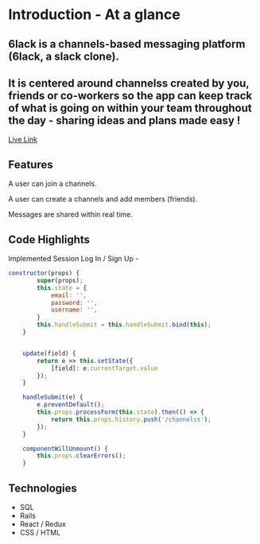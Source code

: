 # Introduction - At a glance
## 6lack is a channels-based messaging platform (6lack, a slack clone).

## It is centered around channelss created by you, friends or co-workers so the app can keep track of what is going on within your team throughout the day - sharing ideas and plans made easy !

[Live Link](https://aa-6lack.herokuapp.com/#/)

## Features

A user can join a channels.


A user can create a channels and add members (friends).


Messages are shared within real time.

## Code Highlights
Implemented Session Log In / Sign Up - 
```Javascript
constructor(props) {
        super(props);
        this.state = {
            email: '',
            password: '',
            username: '',
        }
        this.handleSubmit = this.handleSubmit.bind(this);
    }


    update(field) {
        return e => this.setState({
            [field]: e.currentTarget.value
        });
    }

    handleSubmit(e) {
        e.preventDefault();
        this.props.processForm(this.state).then(() => {
            return this.props.history.push('/channelss');
        });
    }

    componentWillUnmount() {
        this.props.clearErrors();
    }
```

## Technologies 
* SQL
* Rails
* React / Redux
* CSS / HTML
